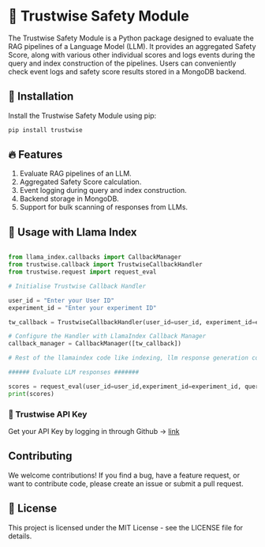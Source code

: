 # 🦉 Trustwise Safety Module

The Trustwise Safety Module is a Python package designed to evaluate the RAG pipelines of a Language Model (LLM). It provides an aggregated Safety Score, along with various other individual scores and logs events during the query and index construction of the pipelines. Users can conveniently check event logs and safety score results stored in a MongoDB backend.

## 🔧 Installation

Install the Trustwise Safety Module using pip:

```python
pip install trustwise
```

## 🔥 Features

1. Evaluate RAG pipelines of an LLM.
2. Aggregated Safety Score calculation.
3. Event logging during query and index construction.
4. Backend storage in MongoDB.
5. Support for bulk scanning of responses from LLMs.

## 🚀 Usage with Llama Index

```python

from llama_index.callbacks import CallbackManager
from trustwise.callback import TrustwiseCallbackHandler
from trustwise.request import request_eval

# Initialise Trustwise Callback Handler

user_id = "Enter your User ID"
experiment_id = "Enter your experiment ID"

tw_callback = TrustwiseCallbackHandler(user_id=user_id, experiment_id=experiment_id)

# Configure the Handler with LlamaIndex Callback Manager
callback_manager = CallbackManager([tw_callback])

# Rest of the llamaindex code like indexing, llm response generation comes here

###### Evaluate LLM responses #######

scores = request_eval(user_id=user_id,experiment_id=experiment_id, query=query, response=response)
print(scores)
```
### 🔐 Trustwise API Key
Get your API Key by logging in through Github -> [link](http://35.199.62.235:8080/github-login)

## Contributing
We welcome contributions! If you find a bug, have a feature request, or want to contribute code, please create an issue or submit a pull request.

## 🪪 License
This project is licensed under the MIT License - see the LICENSE file for details.
